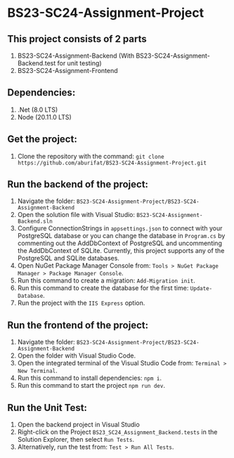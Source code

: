 # BS23-SC24-Assignment-Project
## This project consists of 2 parts
1. BS23-SC24-Assignment-Backend (With BS23-SC24-Assignment-Backend.test for unit testing)
2. BS23-SC24-Assignment-Frontend

## Dependencies:
1. .Net (8.0 LTS)
2. Node (20.11.0 LTS)

## Get the project:
1. Clone the repository with the command: `git clone https://github.com/aburifat/BS23-SC24-Assignment-Project.git`

## Run the backend of the project:
1. Navigate the folder: `BS23-SC24-Assignment-Project/BS23-SC24-Assignment-Backend`
2. Open the solution file with Visual Studio: `BS23-SC24-Assignment-Backend.sln`
3. Configure ConnectionStrings in `appsettings.json` to connect with your PostgreSQL database or you can change the database in `Program.cs` by commenting out the AddDbContext of PostgreSQL and uncommenting the AddDbContext of SQLite. Currently, this project supports any of the PostgreSQL and SQLite databases.
4. Open NuGet Package Manager Console from: `Tools > NuGet Package Manager > Package Manager Console`.
5. Run this command to create a migration: `Add-Migration init`.
6. Run this command to create the database for the first time: `Update-Database`.
7. Run the project with the `IIS Express` option.

## Run the frontend of the project:
1. Navigate the folder: `BS23-SC24-Assignment-Project/BS23-SC24-Assignment-Backend`
2. Open the folder with Visual Studio Code.
3. Open the integrated terminal of the Visual Studio Code from: `Terminal > New Terminal`.
4. Run this command to install dependencies: `npm i`.
5. Run this command to start the project `npm run dev`.

## Run the Unit Test:
1. Open the backend project in Visual Studio
2. Right-click on the Project `BS23_SC24_Assignment_Backend.tests` in the Solution Explorer, then select `Run Tests`.
3. Alternatively, run the test from: `Test > Run All Tests`.
